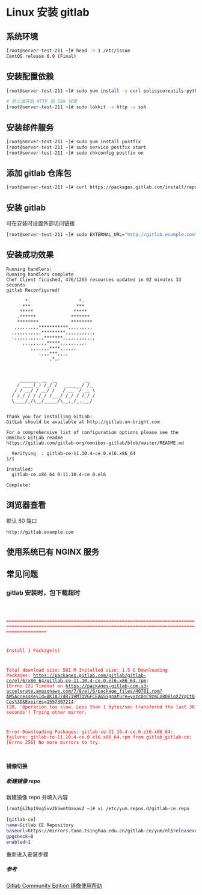 # Linux 安装 gitlab

## 系统环境

```bash
[root@server-test-211 ~]# head -n 1 /etc/issue
CentOS release 6.9 (Final)

```

## 安装配置依赖

```bash
[root@server-test-211 ~]# sudo yum install -y curl policycoreutils-python openssh-server cronie

# 防火墙开启 HTTP 和 SSH 权限
[root@server-test-211 ~]# sudo lokkit -s http -s ssh
```

## 安装邮件服务

```bash
[root@server-test-211 ~]# sudo yum install postfix
[root@server-test-211 ~]# sudo service postfix start
[root@server-test-211 ~]# sudo chkconfig postfix on

```

## 添加 gitlab 仓库包

```bash
[root@server-test-211 ~]# curl https://packages.gitlab.com/install/repositories/gitlab/gitlab-ce/script.rpm.sh | sudo bash

```

## 安装 gitlab

可在安装时设置外部访问链接
```bash
[root@server-test-211 ~]# sudo EXTERNAL_URL="http://gitlab.example.com" yum -y install gitlab-ce

```

## 安装成功效果
```
Running handlers:
Running handlers complete
Chef Client finished, 476/1265 resources updated in 02 minutes 33 seconds
gitlab Reconfigured!

       *.                  *.
      ***                 ***
     *****               *****
    .******             *******
    ********            ********
   ,,,,,,,,,***********,,,,,,,,,
  ,,,,,,,,,,,*********,,,,,,,,,,,
  .,,,,,,,,,,,*******,,,,,,,,,,,,
      ,,,,,,,,,*****,,,,,,,,,.
         ,,,,,,,****,,,,,,
            .,,,***,,,,
                ,*,.
  


     _______ __  __          __
    / ____(_) /_/ /   ____ _/ /_
   / / __/ / __/ /   / __ `/ __ \
  / /_/ / / /_/ /___/ /_/ / /_/ /
  \____/_/\__/_____/\__,_/_.___/
  

Thank you for installing GitLab!
GitLab should be available at http://gitlab.on-bright.com

For a comprehensive list of configuration options please see the Omnibus GitLab readme
https://gitlab.com/gitlab-org/omnibus-gitlab/blob/master/README.md

  Verifying  : gitlab-ce-11.10.4-ce.0.el6.x86_64                                                                                                       1/1 

Installed:
  gitlab-ce.x86_64 0:11.10.4-ce.0.el6                                                                                                                      

Complete!
```
## 浏览器查看

默认 80 端口
```
http://gitlab.example.com
```

## 使用系统已有 NGINX 服务



## 常见问题

### gitlab 安装时，包下载超时

<code style="color: red">

===========================================================================================================================================================

Install       1 Package(s)

Total download size: 581 M
Installed size: 1.5 G
Downloading Packages:
https://packages.gitlab.com/gitlab/gitlab-ce/el/6/x86_64/gitlab-ce-11.10.4-ce.0.el6.x86_64.rpm: [Errno 12] Timeout on https://packages-gitlab-com.s3-accelerate.amazonaws.com/7/8/el/6/package_files/40781.rpm?AWSAccessKeyId=AKIAJ74R7IHMTQVGFCEA&Signature=yxzcDoC9zmCo8O8loX2YqCtQCes%3D&Expires=1557307214: (28, 'Operation too slow. Less than 1 bytes/sec transfered the last 30 seconds')
Trying other mirror.


Error Downloading Packages:
  gitlab-ce-11.10.4-ce.0.el6.x86_64: failure: gitlab-ce-11.10.4-ce.0.el6.x86_64.rpm from gitlab_gitlab-ce: [Errno 256] No more mirrors to try.

</code>

#### 镜像切换

##### 新建镜像 repo 

新建镜像 repo 并填入内容

```bash
[root@iZbp19xg5vv2b5wnt0avavZ ~]# vi /etc/yum.repos.d/gitlab-ce.repo

[gitlab-ce]
name=Gitlab CE Repository
baseurl=https://mirrors.tuna.tsinghua.edu.cn/gitlab-ce/yum/el$releasever/
gpgcheck=0
enabled=1

```
重新进入安装步骤

##### 参考
[Gitlab Community Edition 镜像使用帮助](https://mirror.tuna.tsinghua.edu.cn/help/gitlab-ce/)
